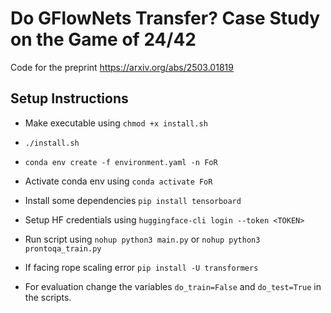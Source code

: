 # Do GFlowNets Transfer? Case Study on the Game of 24/42

Code for the preprint https://arxiv.org/abs/2503.01819

## Setup Instructions
- Make executable using `chmod +x install.sh`
- `./install.sh`
- `conda env create -f environment.yaml -n FoR`
- Activate conda env using `conda activate FoR`
- Install some dependencies `pip install tensorboard`
- Setup HF credentials using `huggingface-cli login --token <TOKEN>`
- Run script using `nohup python3 main.py` or `nohup python3 prontoqa_train.py`
- If facing rope scaling error `pip install -U transformers`

- For evaluation change the variables `do_train=False` and `do_test=True` in the scripts.